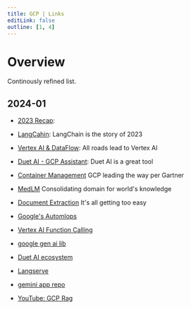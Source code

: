 ```yaml
---
title: GCP | Links
editLink: false
outline: [1, 4]
---
```


# Overview

Continously refined list.

## 2024-01

- [2023 Recap](https://cloud.google.com/blog/products/gcp/google-cloud-top-news-of-2023?utm_source=substack&utm_medium=email):

- [LangCahin](https://cloud.google.com/blog/products/databases/using-pgvector-llms-and-langchain-with-google-cloud-databases): LangChain is the story of 2023

- [Vertex AI & DataFlow](https://cloud.google.com/blog/products/ai-machine-learning/streaming-prediction-with-dataflow-and-vertex?utm_source=substack&utm_medium=email): All roads lead to Vertex AI

- [Duet AI - GCP Assistant](https://cloud.google.com/blog/products/ai-machine-learning/get-ai-help-on-networking-tasks?utm_source=substack&utm_medium=email): Duet AI is a great tool

- [Container Management](https://cloud.google.com/blog/products/containers-kubernetes/a-leader-in-2023-gartner-magic-quadrant-for-container-management) GCP leading the way per Gartner

- [MedLM](https://cloud.google.com/blog/topics/healthcare-life-sciences/introducing-medlm-for-the-healthcare-industry) Consolidating domain for world's knowledge

- [Document Extraction](https://cloud.google.com/blog/products/ai-machine-learning/document-ai-custom-extractor-powered-by-generative-ai-is-now-ga?utm_source=substack&utm_medium=email) It's all getting too easy

- [Google's Automlops](https://github.com/GoogleCloudPlatform/automlops)

- [Vertex AI Function Calling](https://cloud.google.com/vertex-ai/docs/generative-ai/multimodal/function-calling)

- [google gen ai lib](https://github.com/google/generative-ai-python)
- [Duet AI ecosystem](https://substackcdn.com/image/fetch/f_auto,q_auto:good,fl_progressive:steep/https%3A%2F%2Fsubstack-post-media.s3.amazonaws.com%2Fpublic%2Fimages%2Ff9a08aca-3c38-4980-a347-ae6fd99e528f_1120x570.png)
- [Langserve](https://cloud.google.com/blog/products/ai-machine-learning/deploy-langchain-on-cloud-run-with-langserve)
- [gemini app repo](https://github.com/GoogleCloudPlatform/generative-ai/tree/main/gemini/)
- [YouTube: GCP Rag](https://www.youtube.com/watch?v=xC-wHB8PODQ)
